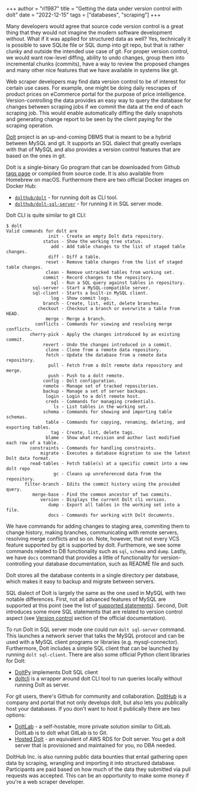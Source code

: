 +++
author = "rl1987"
title = "Getting the data under version control with dolt"
date = "2022-12-15"
tags = ["databases", "scraping"]
+++

Many developers would agree that source code version control is a 
great thing that they would not imagine the modern software 
development without. What if it was applied for structured data
as well? Yes, technically it is possible to save SQLite file or SQL dump
into git repo, but that is rather clunky and outside the intended use
case of git. For proper version control, we would want row-level
diffing, ability to undo changes, group them into incremental chunks
(commits), have a way to review the proposed changes and many other nice
features that we have available in systems like git. 

Web scraper developers may find data version control to be of interest
for certain use cases. For example, one might be doing daily rescrapes
of product prices on eCommerce portal for the purpose of price intelligence.
Version-controlling the data provides an easy way to query the database
for changes between scraping jobs if we commit the data at the end of each
scraping job. This would enable automatically diffing the daily snapshots
and generating change report to be seen by the client paying for the 
scraping operation. 

[Dolt](https://github.com/dolthub/dolt) project is an up-and-coming DBMS 
that is meant to be a hybrid between MySQL and git.
It supports an SQL dialect that greatly overlaps with that of MySQL and
also provides a version control features that are based on the ones in git.

Dolt is a single-binary Go program that can be downloaded from Github
[tags page](https://github.com/dolthub/dolt/tags) or compiled from source code.
It is also available from Homebrew on macOS. Furthermore there are two official
Docker images on Docker Hub:

* [`dolthub/dolt`](https://hub.docker.com/r/dolthub/dolt) - for running dolt as CLI tool.
* [`dolthub/dolt-sql-server`](https://hub.docker.com/r/dolthub/dolt-sql-server) - for
running it in SQL server mode.

Dolt CLI is quite similar to git CLI:

```
$ dolt 
Valid commands for dolt are
                init - Create an empty Dolt data repository.
              status - Show the working tree status.
                 add - Add table changes to the list of staged table changes.
                diff - Diff a table.
               reset - Remove table changes from the list of staged table changes.
               clean - Remove untracked tables from working set.
              commit - Record changes to the repository.
                 sql - Run a SQL query against tables in repository.
          sql-server - Start a MySQL-compatible server.
          sql-client - Starts a built-in MySQL client.
                 log - Show commit logs.
              branch - Create, list, edit, delete branches.
            checkout - Checkout a branch or overwrite a table from HEAD.
               merge - Merge a branch.
           conflicts - Commands for viewing and resolving merge conflicts.
         cherry-pick - Apply the changes introduced by an existing commit.
              revert - Undo the changes introduced in a commit.
               clone - Clone from a remote data repository.
               fetch - Update the database from a remote data repository.
                pull - Fetch from a dolt remote data repository and merge.
                push - Push to a dolt remote.
              config - Dolt configuration.
              remote - Manage set of tracked repositories.
              backup - Manage a set of server backups.
               login - Login to a dolt remote host.
               creds - Commands for managing credentials.
                  ls - List tables in the working set.
              schema - Commands for showing and importing table schemas.
               table - Commands for copying, renaming, deleting, and exporting tables.
                 tag - Create, list, delete tags.
               blame - Show what revision and author last modified each row of a table.
         constraints - Commands for handling constraints.
             migrate - Executes a database migration to use the latest Dolt data format.
         read-tables - Fetch table(s) at a specific commit into a new dolt repo
                  gc - Cleans up unreferenced data from the repository.
       filter-branch - Edits the commit history using the provided query.
          merge-base - Find the common ancestor of two commits.
             version - Displays the current Dolt cli version.
                dump - Export all tables in the working set into a file.
                docs - Commands for working with Dolt documents.
```

We have commands for adding changes to staging area, commiting them to change history,
making branches, communicating with remote servers, resolving merge conflicts and so on.
Note, however, that not every VCS feature supported by git is supported by dolt. 
Furthemore, we see some commands related to DB functionality such as `sql`, 
`schema` and `dump`. Lastly, we have `docs` command that provides a little of
functionality for version-controlling your database documentation, such as README
file and such.

Dolt stores all the database contents in a single directory per database, which makes
it easy to backup and migrate between servers.

SQL dialect of Dolt is largely the same as the one used in MySQL with two notable 
differences. First, not all advanced features of MySQL are supported at this point
(see the list of [supported statements](https://docs.dolthub.com/sql-reference/sql-support/supported-statements)).
Second, Dolt introduces some more SQL statements that are related to version
control aspect (see [Version control](https://docs.dolthub.com/sql-reference/version-control)
section of the official documentation).

To run Dolt in SQL server mode one could run `dolt sql-server` command. This 
launches a network server that talks the MySQL protocol and can be used
with a MySQL client programs or libraries (e.g. mysql-connector). 
Furthermore, Dolt includes a simple SQL client that can be launched by 
running `dolt sql-client`. There are also some official Python client libraries for Dolt:

* [DoltPy](https://github.com/dolthub/doltpy) implements Dolt SQL client
* [doltcli](https://github.com/dolthub/doltcli) is a wrapper around dolt CLI tool
to run queries locally without running Dolt as server.

For git users, there's Github for community and collaboration. 
[DoltHub](https://www.dolthub.com/) is a company and portal that not only
develops dolt, but also lets you publically host your databases. If you don't
want to host it publically there are two options:

* [DoltLab](http://doltlab.dolthub.com/) - a self-hostable, more private solution
similar to GitLab. DoltLab is to dolt what GitLab is to Git.
* [Hosted Dolt](https://hosted.doltdb.com) - an equivalent of AWS RDS for
Dolt server. You get a dolt server that is provisioned and maintained for you,
no DBA needed.

DoltHub Inc. is also running public data bounties that entail gathering open 
data by scraping, wrangling and importing it into structured database. Participants
are paid based on how much of the data they submitted via pull requests was accepted.
This can be an opportunity to make some money if you're a web scraper developer.
